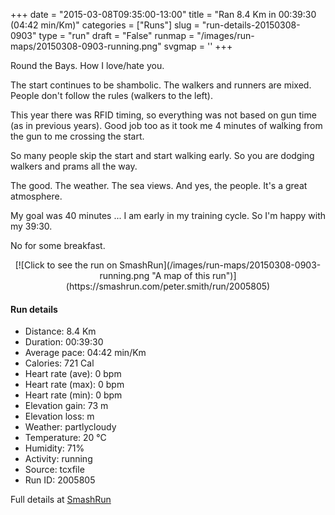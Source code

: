 +++
date = "2015-03-08T09:35:00-13:00"
title = "Ran 8.4 Km in 00:39:30 (04:42 min/Km)"
categories = ["Runs"]
slug = "run-details-20150308-0903"
type = "run"
draft = "False"
runmap = "/images/run-maps/20150308-0903-running.png"
svgmap = '<polyline points="0 47, 0 47, 8 49, 13 49, 14 49, 19 49, 21 50, 25 54, 28 55, 32 56, 36 55, 37 55, 41 54, 44 53, 47 54, 49 54, 51 54, 53 53, 54 51, 53 49, 53 48, 53 46, 59 46, 62 45, 66 46, 68 49, 71 50, 75 49, 77 48, 87 52, 91 53, 96 52, 100 53">'
+++

Round the Bays. How I love/hate you. 

The start continues to be shambolic. The walkers and runners are mixed. People don't follow the rules (walkers to the left). 

This year there was RFID timing, so everything was not based on gun time (as in previous years). Good job too as it took me 4 minutes of walking from the gun to me crossing the start. 

So many people skip the start and start walking early. So you are dodging walkers and prams all the way. 

The good. The weather. The sea views. And yes, the people. It's a great atmosphere. 

My goal was 40 minutes ... I am early in my training cycle. So I'm happy with my 39:30. 

No for some breakfast. 



<!--more-->

<center>
[![Click to see the run on SmashRun](/images/run-maps/20150308-0903-running.png "A map of this run")](https://smashrun.com/peter.smith/run/2005805)
</center>

#### Run details

* Distance: 8.4 Km
* Duration: 00:39:30
* Average pace: 04:42 min/Km
* Calories: 721 Cal
* Heart rate (ave): 0 bpm
* Heart rate (max): 0 bpm
* Heart rate (min): 0 bpm
* Elevation gain: 73 m
* Elevation loss:  m
* Weather: partlycloudy
* Temperature: 20 &deg;C
* Humidity: 71%
* Activity: running
* Source: tcxfile
* Run ID: 2005805

Full details at [SmashRun](https://smashrun.com/peter.smith/run/2005805)